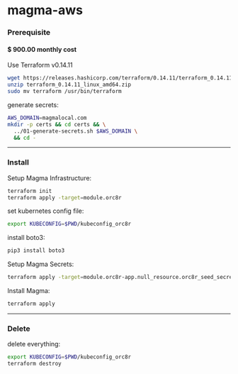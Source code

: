 # magma-aws

### Prerequisite

#### $ 900.00 monthly cost

Use Terraform v0.14.11
```bash
wget https://releases.hashicorp.com/terraform/0.14.11/terraform_0.14.11_linux_amd64.zip
unzip terraform_0.14.11_linux_amd64.zip
sudo mv terraform /usr/bin/terraform
```

generate secrets:
```bash
AWS_DOMAIN=magmalocal.com
mkdir -p certs && cd certs && \
  ../01-generate-secrets.sh $AWS_DOMAIN \
  && cd -
```
---

### Install

Setup Magma Infrastructure:
```bash
terraform init
terraform apply -target=module.orc8r
```

set kubernetes config file:
```bash
export KUBECONFIG=$PWD/kubeconfig_orc8r
```

install boto3:
```bash
pip3 install boto3
```

Setup Magma Secrets:
```bash
terraform apply -target=module.orc8r-app.null_resource.orc8r_seed_secrets
```

Install Magma:
```bash
terraform apply
```
---

### Delete

delete everything:
```bash
export KUBECONFIG=$PWD/kubeconfig_orc8r
terraform destroy
```


